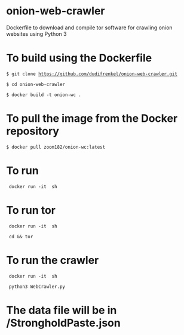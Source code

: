 # onion-web-crawler

Dockerfile to download and compile tor software for crawling onion websites using Python 3

# To build using the Dockerfile

<code>$ git clone https://github.com/dudifrenkel/onion-web-crawler.git</code>

<code>$ cd onion-web-crawler</code>

<code>$ docker build -t onion-wc .</code>


# To pull the image from the Docker repository

<code>$ docker pull zoom182/onion-wc:latest</code>

# To run

<code> docker run -it <onion-wc-ins> sh </code>
  
# To run tor

<code> docker run -it <onion-wc-ins> sh </code>
  
<code> cd && tor </code>

# To run the crawler

<code> docker run -it <onion-wc-ins> sh </code>

<code> python3 WebCrawler.py </code>

# The data file will be in /StrongholdPaste.json
